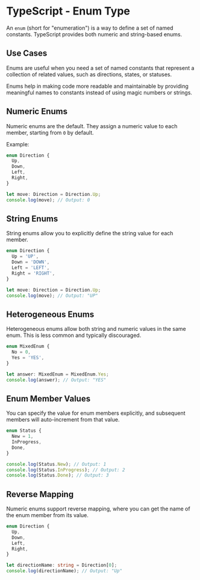 # TypeScript - Enum Type

An `enum` (short for "enumeration") is a way to define a set of named constants. TypeScript provides both numeric and string-based enums.

## Use Cases

Enums are useful when you need a set of named constants that represent a collection of related values, such as directions, states, or statuses.

Enums help in making code more readable and maintainable by providing meaningful names to constants instead of using magic numbers or strings.

## Numeric Enums

Numeric enums are the default. They assign a numeric value to each member, starting from `0` by default.

Example:

```typescript
enum Direction {
  Up,
  Down,
  Left,
  Right,
}

let move: Direction = Direction.Up;
console.log(move); // Output: 0
```

## String Enums

String enums allow you to explicitly define the string value for each member.

```typescript
enum Direction {
  Up = 'UP',
  Down = 'DOWN',
  Left = 'LEFT',
  Right = 'RIGHT',
}

let move: Direction = Direction.Up;
console.log(move); // Output: "UP"
```

## Heterogeneous Enums

Heterogeneous enums allow both string and numeric values in the same enum. This is less common and typically discouraged.

```typescript
enum MixedEnum {
  No = 0,
  Yes = 'YES',
}

let answer: MixedEnum = MixedEnum.Yes;
console.log(answer); // Output: "YES"
```

## Enum Member Values

You can specify the value for enum members explicitly, and subsequent members will auto-increment from that value.

```typescript
enum Status {
  New = 1,
  InProgress,
  Done,
}

console.log(Status.New); // Output: 1
console.log(Status.InProgress); // Output: 2
console.log(Status.Done); // Output: 3
```

## Reverse Mapping

Numeric enums support reverse mapping, where you can get the name of the enum member from its value.

```typescript
enum Direction {
  Up,
  Down,
  Left,
  Right,
}

let directionName: string = Direction[0];
console.log(directionName); // Output: "Up"
```
